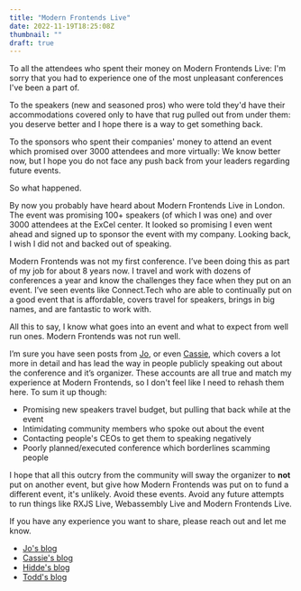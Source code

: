 ```yaml
---
title: "Modern Frontends Live"
date: 2022-11-19T18:25:08Z
thumbnail: ""
draft: true
---
```


To all the attendees who spent their money on Modern Frontends Live: I'm sorry that you had to experience one of the most unpleasant conferences I've been a part of.

To the speakers (new and seasoned pros) who were told they'd have their accommodations covered only to have that rug pulled out from under them: you deserve better and I hope there is a way to get something back.

To the sponsors who spent their companies' money to attend an event which promised over 3000 attendees and more virtually: We know better now, but I hope you do not face any push back from your leaders regarding future events.


So what happened.

By now you probably have heard about Modern Frontends Live in London. The event was promising 100+ speakers (of which I was one) and over 3000 attendees at the ExCel center.  It looked so promising I even went ahead and signed up to sponsor the event with my company. Looking back, I wish I did not and backed out of speaking.


Modern Frontends was not my first conference. I’ve been doing this as part of my job for about 8 years now. I travel and work with dozens of conferences a year and know the challenges they face when they put on an event. I’ve seen events like Connect.Tech who are able to continually put on a good event that is affordable, covers travel for speakers, brings in big names, and are fantastic to work with.

All this to say, I know what goes into an event and what to expect from well run ones. Modern Frontends was not run well.

I’m sure you have seen posts from [Jo](https://dev.to/thisisjofrank/my-experience-of-modern-frontends-conference-1cgg), or even [Cassie](https://dev.to/thisisjofrank/my-experience-of-modern-frontends-conference-1cgg), which covers a lot more in detail and has lead the way in people publicly speaking out about the conference and it’s organizer. These accounts are all true and match my experience at Modern Frontends, so I don't feel like I need to rehash them here. To sum it up though:

- Promising new speakers travel budget, but pulling that back while at the event
- Intimidating community members who spoke out about the event
- Contacting people's CEOs to get them to speaking negatively
- Poorly planned/executed conference which borderlines scamming people

I hope that all this outcry from the community will sway the organizer to **not** put on another event, but give how Modern Frontends was put on to fund a different event, it's unlikely. Avoid these events. Avoid any future attempts to run things like RXJS Live, Webassembly Live and Modern Frontends Live.


If you have any experience you want to share, please reach out and let me know.

- [Jo's blog](https://dev.to/thisisjofrank/my-experience-of-modern-frontends-conference-1cgg)
- [Cassie's blog](https://www.cassie.codes/posts/modern-frontends/)
- [Hidde's blog](https://hidde.blog/modern-frontends-live/)
- [Todd's blog](https://toddl.dev/posts/modern-frontends/)

